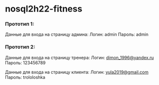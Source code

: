 # nosql2h22-fitness

### Прототип 1:
Данные для входа на страницу админа: 
Логин: admin
Пароль: admin

### Прототип 2:
Данные для входа на страницу тренера: 
Логин: dimon_1996@yandex.ru
Пароль: 123456789

Данные для входа на страницу клиента: 
Логин: yula2019@gmail.com
Пароль: trololoshka